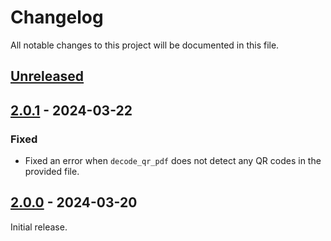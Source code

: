 # Changelog

All notable changes to this project will be documented in this file.

## [Unreleased](https://github.com/mit-ll/qrdm/compare/v2.0.1...HEAD)

## [2.0.1](https://github.com/mit-ll/qrdm/tree/v2.0.1) - 2024-03-22

### Fixed

- Fixed an error when `decode_qr_pdf` does not detect any QR codes in the provided file.

## [2.0.0](https://github.com/mit-ll/qrdm/tree/v2.0.0) - 2024-03-20

Initial release.
